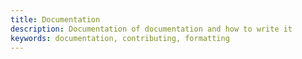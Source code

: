 ```yaml
---
title: Documentation
description: Documentation of documentation and how to write it
keywords: documentation, contributing, formatting
---
```

